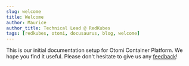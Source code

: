 ```yaml
---
slug: welcome
title: Welcome
author: Maurice
author_title: Technical Lead @ RedKubes
tags: [redkubes, otomi, docusaurus, blog, welcome]
---
```


This is our initial documentation setup for Otomi Container Platform. We hope you find it useful. Please don't hesitate to give us any [feedback](https://github.com/redkubes/otomi/issues)!
